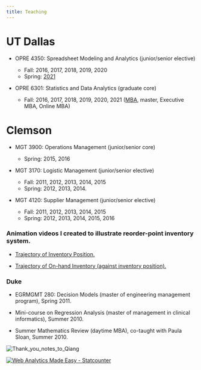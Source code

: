 ```yaml
---
title: Teaching
---
```


# UT Dallas

* OPRE 4350: Spreadsheet Modeling and Analytics (junior/senior elective)

    - Fall: 2016, 2017, 2018, 2019, 2020 
    - Spring: [2021](/classes/OPRE4350-Spring2021.pdf)

* OPRE 6301: Statistics and Data Analytics (graduate core)

    - Fall: 2016, 2017, 2018, 2019, 2020, 2021 ([MBA](/classes/OPRE6301MBC-Fall2021.pdf), master, Executive MBA, Online MBA)

# Clemson

* MGT 3900: Operations Management (junior/senior core)
    
    - Spring: 2015, 2016

* MGT 3170: Logistic Management (junior/senior elective)

    - Fall: 2011, 2012, 2013, 2014, 2015 
    - Spring: 2012, 2013, 2014. 
    
* MGT 4120: Supplier Management (junior/senior elective)

    - Fall: 2011, 2012, 2013, 2014, 2015 
    - Spring: 2012, 2013, 2014, 2015, 2016

### Animation videos I created to illustrate reorder-point inventory system.

* [Trajectory of Inventory Position.](/img/position.mp4)

* [Trajectory of On-hand Inventory (against inventory position).](/img/on-hand.mp4) 

### Duke

* EGRMGMT 280: Decision Models (master of engineering management program), Spring 2011.

* Mini-course on Regression Analysis (master of management in clinical informatics), Summer 2010.

* Summer Mathematics Review (daytime MBA), co-taught with Paula Sloan, Summer 2010.

![Thank_you_notes_to_Qiang](/img/Thank_you_notes_to_Qiang.jpg)

<!-- Default Statcounter code for My Teaching website
shouqiangwang.netlify.app/teaching -->
<script type="text/javascript">
var sc_project=10633364; 
var sc_invisible=1; 
var sc_security="5e4586e1"; 
</script>
<script type="text/javascript"
src="https://www.statcounter.com/counter/counter.js"
async></script>
<noscript><div class="statcounter"><a title="Web Analytics
Made Easy - Statcounter" href="https://statcounter.com/"
target="_blank"><img class="statcounter"
src="https://c.statcounter.com/10633364/0/5e4586e1/1/"
alt="Web Analytics Made Easy - Statcounter"
referrerPolicy="no-referrer-when-downgrade"></a></div></noscript>
<!-- End of Statcounter Code -->